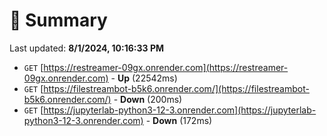 # 📖 Summary
Last updated: **8/1/2024, 10:16:33 PM**

- `GET` [https://restreamer-09gx.onrender.com](https://restreamer-09gx.onrender.com) - **Up** (22542ms)
- `GET` [https://filestreambot-b5k6.onrender.com/](https://filestreambot-b5k6.onrender.com/) - **Down** (200ms)
- `GET` [https://jupyterlab-python3-12-3.onrender.com](https://jupyterlab-python3-12-3.onrender.com) - **Down** (172ms)
